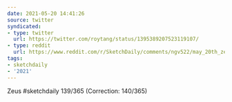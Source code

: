 ```yaml
---
date: 2021-05-20 14:41:26
source: twitter
syndicated:
- type: twitter
  url: https://twitter.com/roytang/status/1395389207523119107/
- type: reddit
  url: https://www.reddit.com/r/SketchDaily/comments/ngv522/may_20th_zeus_zaps_zigzagging_zebra/gyttyaz/
tags:
- sketchdaily
- '2021'
---
```


Zeus #sketchdaily 139/365 (Correction: 140/365)